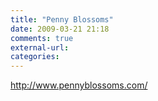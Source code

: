 ```yaml
---
title: "Penny Blossoms"
date: 2009-03-21 21:18
comments: true
external-url:
categories:
---
```

<http://www.pennyblossoms.com/>
